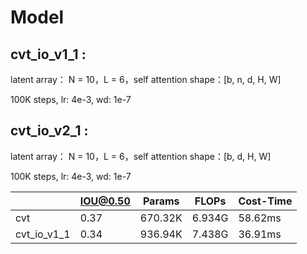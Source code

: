 # Model

## cvt_io_v1_1 :

latent array： N = 10，L = 6，self attention shape：[b, n, d, H, W]

100K steps, lr: 4e-3, wd: 1e-7

## cvt_io_v2_1 :

latent array： N = 10，L = 6，self attention shape：[b, d, H, W]

100K steps, lr: 4e-3, wd: 1e-7

|             | **IOU@0.50** | **Params** | **FLOPs** | **Cost-Time** |
| ----------- | ------------ | ---------- | --------- | ------------- |
| cvt         | 0.37         | 670.32K    | 6.934G    | 58.62ms       |
| cvt_io_v1_1 | 0.34         | 936.94K    | 7.438G    | 36.91ms       |